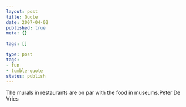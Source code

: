 ```yaml
---
layout: post
title: Quote
date: 2007-04-02
published: true
meta: {}

tags: []

type: post
tags:
- fun
- tumble-quote
status: publish
---
```

<!-- blockquote  -->The murals in restaurants are on par with the food in museums.<!-- endblockquote  -->Peter De Vries
